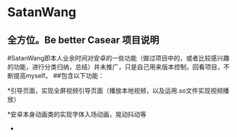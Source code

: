 # SatanWang
全方位。Be  better Casear
项目说明
-------
#SatanWang即本人业余时间对安卓的一些功能（做过项目中的，或者比较感兴趣的功能，进行分类归纳，总结）并未推广，只是自己用来版本控制，回看项目，不断提高myself。
##包含以下功能：


  *引导页面，实现全屏视频引导页面（播放本地视频，以及运用.so文件实现视频播放）

  *安卓本身动画类的实现字体入场动画，晃动抖动等

  *
